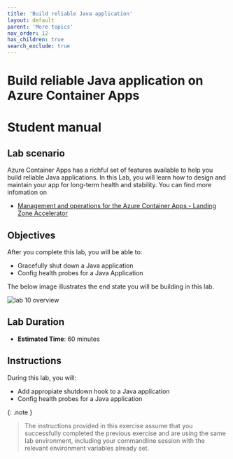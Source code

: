 ```yaml
---
title: 'Build reliable Java application'
layout: default
parent: 'More topics'
nav_order: 12
has_children: true
search_exclude: true
---
```


# Build reliable Java application on Azure Container Apps

# Student manual

## Lab scenario

Azure Container Apps has a richful set of features available to help you build reliable Java applications. In this Lab, you will learn how to design and maintain your app for long-term health and stability. You can find more infomation on
- [Management and operations for the Azure Container Apps - Landing Zone Accelerator](https://learn.microsoft.com/en-us/azure/cloud-adoption-framework/scenarios/app-platform/container-apps/management)


## Objectives

After you complete this lab, you will be able to:

- Gracefully shut down a Java application
- Config health probes for a Java Application

The below image illustrates the end state you will be building in this lab.

![lab 10 overview](../../images/acalab10.png)

## Lab Duration

- **Estimated Time**: 60 minutes

## Instructions

During this lab, you will:

- Add appropiate shutdown hook to a Java application
- Config health probes for a Java application


{: .note }
> The instructions provided in this exercise assume that you successfully completed the previous exercise and are using the same lab environment, including your commandline session with the relevant environment variables already set.
